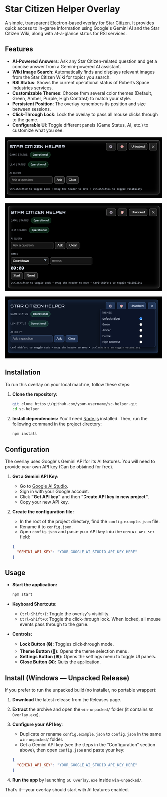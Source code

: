 # Star Citizen Helper Overlay

A simple, transparent Electron-based overlay for Star Citizen. It provides quick access to in-game information using Google's Gemini AI and the Star Citizen Wiki, along with at-a-glance status for RSI services.

## Features

- **AI-Powered Answers**: Ask any Star Citizen-related question and get a concise answer from a Gemini-powered AI assistant.
- **Wiki Image Search**: Automatically finds and displays relevant images from the Star Citizen Wiki for topics you search.
- **RSI Status**: Shows the current operational status of Roberts Space Industries services.
- **Customizable Themes**: Choose from several color themes (Default, Green, Amber, Purple, High Contrast) to match your style.
- **Persistent Position**: The overlay remembers its position and size between sessions.
- **Click-Through Lock**: Lock the overlay to pass all mouse clicks through to the game.
- **Configurable UI**: Toggle different panels (Game Status, AI, etc.) to customize what you see.

![alt text](image.png)

![alt text](image-1.png)

![alt text](image-2.png)

## Installation

To run this overlay on your local machine, follow these steps:

1.  **Clone the repository:**
    ```bash
    git clone https://github.com/your-username/sc-helper.git
    cd sc-helper
    ```

2.  **Install dependencies:**
    You'll need [Node.js](https://nodejs.org/) installed. Then, run the following command in the project directory:
    ```bash
    npm install
    ```

## Configuration

The overlay uses Google's Gemini API for its AI features. You will need to provide your own API key (Can be obtained for free).

1.  **Get a Gemini API Key:**
    - Go to [Google AI Studio](https://aistudio.google.com/).
    - Sign in with your Google account.
    - Click **"Get API key"** and then **"Create API key in new project"**.
    - Copy your new API key.

2.  **Create the configuration file:**
    - In the root of the project directory, find the `config.example.json` file.
    - Rename it to `config.json`.
    - Open `config.json` and paste your API key into the `GEMINI_API_KEY` field:

    ```json
    {
      "GEMINI_API_KEY": "YOUR_GOOGLE_AI_STUDIO_API_KEY_HERE"
    }
    ```

## Usage

-   **Start the application:**
    ```bash
    npm start
    ```

-   **Keyboard Shortcuts:**
    -   `Ctrl+Shift+I`: Toggle the overlay's visibility.
    -   `Ctrl+Shift+O`: Toggle the click-through lock. When locked, all mouse events pass through to the game.

-   **Controls:**
    -   **Lock Button (🔒):** Toggles click-through mode.
    -   **Theme Button (🎨):** Opens the theme selection menu.
    -   **Settings Button (⚙️):** Opens the settings menu to toggle UI panels.
    -   **Close Button (❌):** Quits the application.

## Install (Windows — Unpacked Release)

If you prefer to run the unpacked build (no installer, no portable wrapper):

1. **Download** the latest release from the Releases page.
2. **Extract** the archive and open the `win-unpacked/` folder (it contains `SC Overlay.exe`).
3. **Configure your API key**:
   - Duplicate or rename `config.example.json` to `config.json` in the same `win-unpacked/` folder.
   - Get a Gemini API key (see the steps in the “Configuration” section above), then open `config.json` and paste your key:

   ```json
   {
     "GEMINI_API_KEY": "YOUR_GOOGLE_AI_STUDIO_API_KEY_HERE"
   }
   ```

4. **Run the app** by launching `SC Overlay.exe` inside `win-unpacked/`.

That’s it—your overlay should start with AI features enabled.
